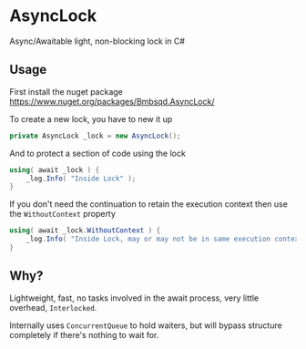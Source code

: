 AsyncLock
=========

Async/Awaitable light, non-blocking lock in C#


## Usage ##

First install the nuget package https://www.nuget.org/packages/Bmbsqd.AsyncLock/


To create a new lock, you have to new it up
```csharp
private AsyncLock _lock = new AsyncLock();
```

And to protect a section of code using the lock 
```csharp
using( await _lock ) {
	_log.Info( "Inside Lock" );
}
```


If you don't need the continuation to retain the execution context then use the `WithoutContext` property
```csharp
using( await _lock.WithoutContext ) {
	_log.Info( "Inside Lock, may or may not be in same execution context" );
}
```

## Why? ##
Lightweight, fast, no tasks involved in the await process, very little overhead, `Interlocked`.

Internally uses `ConcurrentQueue` to hold waiters, but will bypass structure completely if there's nothing to wait for.